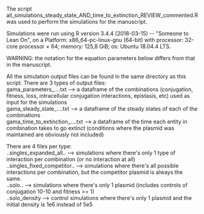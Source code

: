 The script all_simulations_steady_state_AND_time_to_extinction_REVIEW_commented.R was used to perform the simulations for the manuscript.

Simulations were run using R version 3.4.4 (2018-03-15) -- "Someone to Lean On", on a Platform: x86_64-pc-linux-gnu (64-bit) with processor: 32-core processor × 64; memory: 125,8 GiB; os: Ubuntu 18.04.4 LTS.

WARNING: the notation for the equation parameters below differs from that in the manuscript.

All the simulation output files can be found in the same directory as this script.
There are 3 types of output files:  
gama_parameters_....txt --> a dataframe of the combinations (conjugation, fitness, loss, intracellular conjugation interactions, epistasis, etc) used as input for the simulations  
gama_steady_state_....txt --> a dataframe of the steady states of each of the combinations  
gama_time_to_extinction_....txt --> a dataframe of the time each entity in combination takes to go extinct (conditions where the plasmid was maintained are obviously not included)

There are 4 files per type:  
..singles_expanded_all.. --> simulations where there's only 1 type of interaction per combination (or no interaction at all)  
..singles_fixed_competitor.. --> simulations where there's all possible interactions per combination, but the competitor plasmid is always the same.  
..solo.. --> simulations where there's only 1 plasmid (includes controls of conjugation 10-10 and fitness >= 1)  
..solo_density --> control simulations where there's only 1 plasmid and the initial density is 1e6 instead of 5e5

